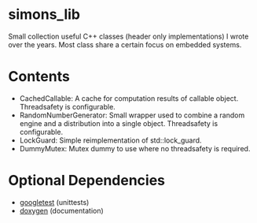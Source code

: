 # simons_lib
Small collection useful C++ classes (header only implementations) I wrote over the years.
Most class share a certain focus on embedded systems.

# Contents
- CachedCallable: A cache for computation results of callable object. Threadsafety is configurable.
- RandomNumberGenerator: Small wrapper used to combine a random engine and a distribution into a single object. Threadsafety is configurable.
- LockGuard: Simple reimplementation of std::lock_guard.
- DummyMutex: Mutex dummy to use where no threadsafety is required. 

# Optional Dependencies
- [googletest](https://github.com/google/googletest) (unittests)
- [doxygen](www.doxygen.org) (documentation)
